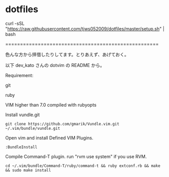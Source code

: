 dotfiles
========

curl -sSL "https://raw.githubusercontent.com/tjws052009/dotfiles/master/setup.sh" | bash

====================================================

色んな方から拝借したりしてます。とりあえず、あげておく。

以下 dev_kato さんの dotvim の README から。

Requirement:


git

ruby

VIM higher than 7.0 compiled with rubyopts


Install vundle.git 

`git clone https://github.com/gmarik/Vundle.vim.git ~/.vim/bundle/vundle.git`

Open vim and install Defined VIM Plugins. 

`:BundleInstall`

Compile Command-T plugin. run "rvm use system" if you use RVM. 


`cd ~/.vim/bundle/Command-T/ruby/command-t && ruby extconf.rb && make && sudo make install`
